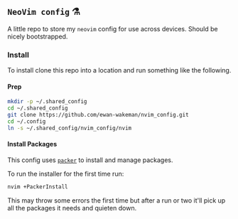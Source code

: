 ## `NeoVim config` :alembic:

A little repo to store my `neovim` config for use across devices. Should be nicely bootstrapped.


### Install
To install clone this repo into a location and run something like the following.

#### Prep
```sh
mkdir -p ~/.shared_config
cd ~/.shared_config
git clone https://github.com/ewan-wakeman/nvim_config.git
cd ~/.config
ln -s ~/.shared_config/nvim_config/nvim
```

#### Install Packages
This config uses [`packer`](https://github.com/wbthomason/packer) to install and manage packages.

To run the installer for the first time run:
```sh
nvim +PackerInstall
```

This may throw some errors the first time but after a run or two it'll pick up all the packages it needs and quieten down.
